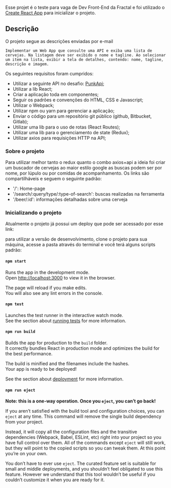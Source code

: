 Esse projet é o teste para vaga de Dev Front-End da Fractal e foi utilizado o [Create React App](https://github.com/facebook/create-react-app) para inicializar o projeto.

## Descrição

O projeto segue as descrições enviadas por e-mail
```
Implementar um Web App que consulte uma API e exiba uma lista de cervejas. Na listagem deve ser exibido o nome e tagline. Ao selecionar um item na lista, exibir a tela de detalhes, contendo: nome, tagline, descrição e imagem.
```
Os seguintes requisitos foram cumpridos:
- Utilizar a seguinte API no desafio: [PunkApi](https://punkapi.com/documentation/v2);
- Utilizar a lib React;
- Criar a aplicação toda em componentes;
- Seguir os padrões e convenções do HTML, CSS e Javascript;
- Utilizar o Webpack;
- Utilizar npm ou yarn para gerenciar a aplicação;
- Enviar o código para um repositório git público (github, Bitbucket, Gitlab);
- Utilizar uma lib para o uso de rotas (React Routes);
- Utilizar uma lib para o gerenciamento de state (Redux);
- Utilizar axios para requisições HTTP na API;

### Sobre o projeto
Para utilizar melhor tanto o redux quanto o combo axios+api  a ideia foi criar um buscador de cervejas ao maior estilo google as buscas podem ser por nome, por lúpulo ou por comidas de acompanhamento.
Os links são compartilháveis e seguem o seguinte padrão:
 - '/': Home-page
 - '/search/:query/type/:type-of-search': buscas realizadas na ferramenta
 - '/beer/:id': informações detalhadas sobre uma cerveja

### Inicializando o projeto
Atualmente o projeto já possui um deploy que pode ser acessado por esse link:

para utilizar a versão de desenvolvimento, clone o projeto para sua máquina, acesse a pasta através do terminal e você terá alguns scripts padrão:

#### `npm start`

Runs the app in the development mode.<br>
Open [http://localhost:3000](http://localhost:3000) to view it in the browser.

The page will reload if you make edits.<br>
You will also see any lint errors in the console.

#### `npm test`

Launches the test runner in the interactive watch mode.<br>
See the section about [running tests](https://facebook.github.io/create-react-app/docs/running-tests) for more information.

#### `npm run build`

Builds the app for production to the `build` folder.<br>
It correctly bundles React in production mode and optimizes the build for the best performance.

The build is minified and the filenames include the hashes.<br>
Your app is ready to be deployed!

See the section about [deployment](https://facebook.github.io/create-react-app/docs/deployment) for more information.

#### `npm run eject`

**Note: this is a one-way operation. Once you `eject`, you can’t go back!**

If you aren’t satisfied with the build tool and configuration choices, you can `eject` at any time. This command will remove the single build dependency from your project.

Instead, it will copy all the configuration files and the transitive dependencies (Webpack, Babel, ESLint, etc) right into your project so you have full control over them. All of the commands except `eject` will still work, but they will point to the copied scripts so you can tweak them. At this point you’re on your own.

You don’t have to ever use `eject`. The curated feature set is suitable for small and middle deployments, and you shouldn’t feel obligated to use this feature. However we understand that this tool wouldn’t be useful if you couldn’t customize it when you are ready for it.
